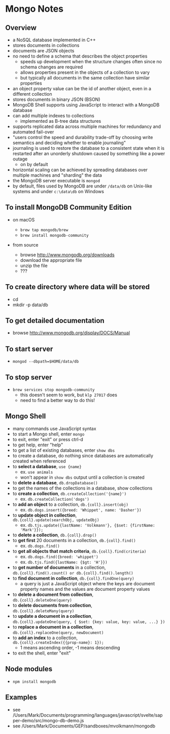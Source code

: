 # Mongo Notes

## Overview

- a NoSQL database implemented in C++
- stores documents in collections
- documents are JSON objects
- no need to define a schema that describes the object properties
  - speeds up development when the structure changes often
    since no schema changes are required
  - allows properties present in the objects of a collection to vary
  - but typically all documents in the same collection
    have similar properties
- an object property value can be the id of another object,
  even in a different collection
- stores documents in binary JSON (BSON)
- MongoDB Shell supports using JavaScript
  to interact with a MongoDB database
- can add multiple indexes to collections
  - implemented as B-tree data structures
- supports replicated data across multiple machines
  for redundancy and automated fail-over
- "users control the speed and durability trade-off
  by choosing write semantics and
  deciding whether to enable journaling"
- journaling is used to restore the database to a consistent state
  when it is restarted after an unorderly shutdown
  caused by something like a power outage
  - on by default
- horizontal scaling can be achieved by spreading databases
  over multiple machines and "sharding" the data
- the MongoDB server executable is `mongod`
- by default, files used by MongoDB
  are under `/data/db` on Unix-like systems
  and under `c:\data\db` on Windows

## To install MongoDB Community Edition

- on macOS
  - `brew tap mongodb/brew`
  - `brew install mongodb-community`

- from source
  - browse <http://www.mongodb.org/downloads>
  - download the appropriate file
  - unzip the file
  - ???

## To create directory where data will be stored

- cd
- mkdir -p data/db

## To get detailed documentation

- browse <http://www.mongodb.org/display/DOCS/Manual>

## To start server

- `mongod --dbpath=$HOME/data/db`

## To stop server

- `brew services stop mongodb-community`
  - this doesn't seem to work, but `klp 27017` does
  - need to find a better way to do this!

## Mongo Shell

- many commands use JavaScript syntax
- to start a Mongo shell, enter `mongo`
- to exit, enter "exit" or press ctrl-d
- to get help, enter "help"
- to get a list of existing databases, enter `show dbs`
- to create a database, do nothing since databases
  are automatically created when referenced
- to **select a database**, `use {name}`
  - ex. `use animals`
  - won't appear in `show dbs` output until a collection is created
- to **delete a database**, `db.dropDatabase()`
- to get the names of the collections in a database, show collections
- to **create a collection**, `db.createCollection('{name}')`
  - ex. `db.createCollection('dogs')`
- to **add an object** to a collection,
  `db.{coll}.insert(obj)`
  - ex. `db.dogs.insert({breed: 'Whippet', name: 'Dasher'})`
- to **update object in collection**,  
  `db.{coll}.update(searchObj, updateObj)`
  - ex. `db.tjs.update({lastName: 'Volkmann'},
      {$set: {firstName: 'Mark'}});`
- to **delete a collection**, `db.{coll}.drop()`
- to **get first** 20 documents in a collection,
  `db.{coll}.find()`
  - ex. `db.dogs.find()`
- to **get all objects that match criteria**,
  `db.{coll}.find(criteria)`
  - ex. `db.dogs.find({breed: 'whippet')`
  - ex. `db.tjs.find({lastName: {$gt: 'H'}})`
- to **get number of documents** in a collection,  
  `db.{coll}.find().count() or db.{coll}.find().length()`
- to **find document in collection**,
  `db.{coll}.findOne(query)`
  - a query is just a JavaScript object where
    the keys are document property names and
    the values are document property values
- to **delete a document from collection**,  
  `db.{coll}.deleteOne(query)`
- to **delete documents from collection**,  
  `db.{coll}.deleteMany(query)`
- to **update a document in a collection**,  
  `db.{coll}.updateOne(query, { $set: {key: value, key: value, ...} })`
- to **replace a document in a collection**,  
  `db.{coll}.replaceOne(query, newDocument)`
- to **add an index** to a collection,  
  `db.{coll}.createIndex({{prop-name}: 1});`
  - 1 means ascending order, -1 means descending
- to exit the shell, enter "exit"

## Node modules

- `npm install mongodb`

## Examples

- see /Users/Mark/Documents/programming/languages/javascript/svelte/sapper-demo/src/mongo-db-demo.js
- see /Users/Mark/Documents/GEP/sandboxes/mvolkmann/mongodb
